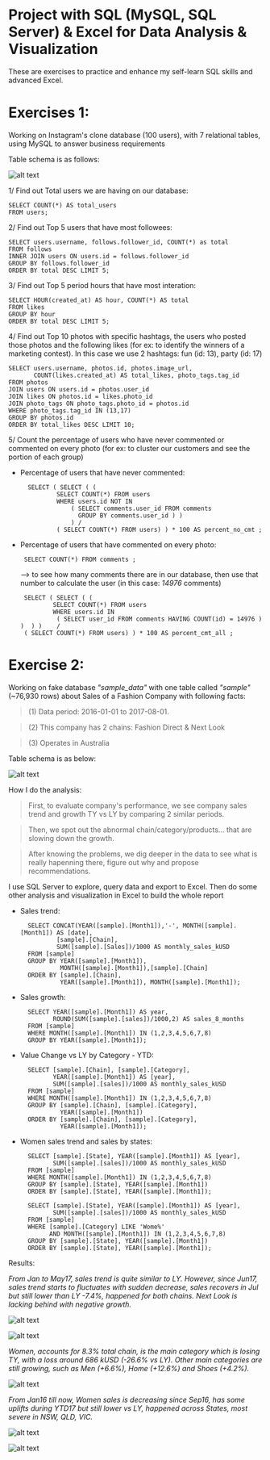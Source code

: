 # Project with SQL (MySQL, SQL Server) & Excel for Data Analysis & Visualization


These are exercises to practice and enhance my self-learn SQL skills and advanced Excel.

# Exercises 1:
  Working on Instagram's clone database (100 users), with 7 relational tables, using MySQL to answer business requirements
  
  Table schema is as follows: 
  
  ![alt text](ig_schema.PNG "Logo Title Text 1")
  
  
   1/ Find out Total users we are having on our database:
  
    SELECT COUNT(*) AS total_users
    FROM users;
   
  
  2/ Find out Top 5 users that have most followees:
  
    SELECT users.username, follows.follower_id, COUNT(*) as total
    FROM follows
    INNER JOIN users ON users.id = follows.follower_id
    GROUP BY follows.follower_id
    ORDER BY total DESC LIMIT 5;
    
    
  3/ Find out Top 5 period hours that have most interation:
  
    SELECT HOUR(created_at) AS hour, COUNT(*) AS total 
    FROM likes 
    GROUP BY hour 
    ORDER BY total DESC LIMIT 5;
    
  4/ Find out Top 10 photos with specific hashtags, the users who posted those photos and the following likes (for ex: to identify the winners of a marketing contest). 
  In this case we use 2 hashtags: fun (id: 13), party (id: 17) 

    SELECT users.username, photos.id, photos.image_url,
           COUNT(likes.created_at) AS total_likes, photo_tags.tag_id
    FROM photos
    JOIN users ON users.id = photos.user_id 
    JOIN likes ON photos.id = likes.photo_id
    JOIN photo_tags ON photo_tags.photo_id = photos.id
    WHERE photo_tags.tag_id IN (13,17)
    GROUP BY photos.id 
    ORDER BY total_likes DESC LIMIT 10;
    
  5/ Count the percentage of users who have never commented or commented on every photo
  (for ex: to cluster our customers and see the portion of each group)

- Percentage of users that have never commented:

        SELECT ( SELECT ( (
                SELECT COUNT(*) FROM users 
                WHERE users.id NOT IN 
                    ( SELECT comments.user_id FROM comments	
                      GROUP BY comments.user_id ) )
                    ) / 
                ( SELECT COUNT(*) FROM users) ) * 100 AS percent_no_cmt ; 
 
 - Percentage of users that have commented on every photo: 
 
        SELECT COUNT(*) FROM comments ;
    --> to see how many comments there are in our database, then use that number to calculate the user (in this case: *14976* comments)

        SELECT ( SELECT ( (	
                SELECT COUNT(*) FROM users 
                WHERE users.id IN 
                 ( SELECT user_id FROM comments HAVING COUNT(id) = 14976 ) )  ) )    / 
        ( SELECT COUNT(*) FROM users) ) * 100 AS percent_cmt_all ; 



# Exercise 2:
  Working on fake database *"sample_data"* with one table called *"sample"* (~76,930 rows) about Sales of a Fashion Company with following facts: 

> (1)	Data period: 2016-01-01 to 2017-08-01.

> (2)	This company has 2 chains: Fashion Direct & Next Look

> (3)	Operates in Australia

Table schema is as below:


![alt text](sale_schema.png "Logo Title Text 1")



How I do the analysis:
>First, to evaluate company's performance, we see company sales trend and growth TY vs LY by comparing 2 similar periods.

>Then, we spot out the abnormal chain/category/products... that are slowing down the growth.

>After knowing the problems, we dig deeper in the data to see what is really hapenning there,  figure out why and propose recommendations.

I use SQL Server to explore, query data and export to Excel. Then do some other analysis and visualization in Excel to build the whole report

- Sales trend:


		SELECT CONCAT(YEAR([sample].[Month1]),'-', MONTH([sample].[Month1]) AS [date],
                [sample].[Chain],
                SUM([sample].[Sales])/1000 AS monthly_sales_kUSD
		FROM [sample]
		GROUP BY YEAR([sample].[Month1]),
                 MONTH([sample].[Month1]),[sample].[Chain]
		ORDER BY [sample].[Chain],
                 YEAR([sample].[Month1]), MONTH([sample].[Month1]);
				 
        
- Sales growth: 

        
        SELECT YEAR([sample].[Month1]) AS year, 
               ROUND(SUM([sample].[sales])/1000,2) AS sales_8_months
        FROM [sample]
        WHERE MONTH([sample].[Month1]) IN (1,2,3,4,5,6,7,8)
        GROUP BY YEAR([sample].[Month1]);
		
		
        
- Value Change vs LY by Category - YTD:


		SELECT [sample].[Chain], [sample].[Category], 
			   YEAR([sample].[Month1]) AS [year],   
			   SUM([sample].[sales])/1000 AS monthly_sales_kUSD
		FROM [sample]
		WHERE MONTH([sample].[Month1]) IN (1,2,3,4,5,6,7,8)
		GROUP BY [sample].[Chain], [sample].[Category],
                 YEAR([sample].[Month1])
		ORDER BY [sample].[Chain], [sample].[Category],
                 YEAR([sample].[Month1]);
                 
- Women sales trend and sales by states: 



		SELECT [sample].[State], YEAR([sample].[Month1]) AS [year], 
			   SUM([sample].[sales])/1000 AS monthly_sales_kUSD
		FROM [sample]
		WHERE MONTH([sample].[Month1]) IN (1,2,3,4,5,6,7,8)
		GROUP BY [sample].[State], YEAR([sample].[Month1])
		ORDER BY [sample].[State], YEAR([sample].[Month1]);

		SELECT [sample].[State], YEAR([sample].[Month1]) AS [year],
			   SUM([sample].[sales])/1000 AS monthly_sales_kUSD
		FROM [sample]
		WHERE [sample].[Category] LIKE 'Wome%'
			  AND MONTH([sample].[Month1]) IN (1,2,3,4,5,6,7,8)
		GROUP BY [sample].[State], YEAR([sample].[Month1])
		ORDER BY [sample].[State], YEAR([sample].[Month1]);
		


Results:

*From Jan to May17, sales trend is quite similar to LY. However, since Jun17, sales trend starts to fluctuates with sudden decrease, sales recovers in Jul but still lower than LY -7.4%, happened for both chains. 
Next Look is lacking behind with negative growth.*
	
![alt text](monthly_sales.PNG "Logo Title Text 1")

![alt text](total_sales.PNG "Logo Title Text 1")


*Women, accounts for 8.3% total chain, is the main category which is losing TY, with a loss around 686 kUSD (-26.6% vs LY). Other main categories are still growing, such as Men (+6.6%), Home (+12.6%) and Shoes (+4.2%).*

![alt text](value_chg.PNG "Logo Title Text 1")


*From Jan16 till now, Women sales is decreasing since Sep16, has some uplifts during YTD17 but still lower vs LY, happened across States, most severe in NSW, QLD, VIC.*

![alt text](sales_trend_women.PNG "Logo Title Text 1")
	
![alt text](table_women.PNG "Logo Title Text 1")






